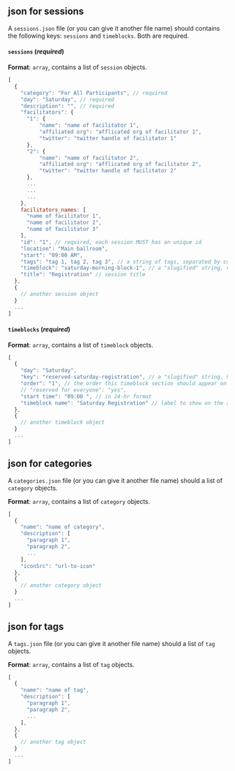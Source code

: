 ## json for sessions ##

A `sessions.json` file (or you can give it another file name) should contains the following keys: `sessions` and `timeblocks`. Both are required.


#### `sessions` (*required*)

**Format**: `array`, contains a list of `session` objects.


```js
[
  {
    "category": "For All Participants", // required
    "day": "Saturday", // required
    "description": "", // required
    "facilitators": {
      "1": {
          "name": "name of facilitator 1",
          "affiliated org": "afflicated org of facilitator 1", 
          "twitter": "twitter handle of facilitator 1"
      },
      "2": {
          "name": "name of facilitator 2",
          "affiliated org": "afflicated org of facilitator 2", 
          "twitter": "twitter handle of facilitator 2"
      },
      ...
      ...
      ...
    },
    facilitators_names: [
      "name of facilitator 1",
      "name of facilitator 2",
      "name of facilitator 3"
    ],
    "id": "1", // required, each session MUST has an unique id
    "location": "Main ballroom", 
    "start": "09:00 AM", 
    "tags": "tag 1, tag 2, tag 3", // a string of tags, separated by commas
    "timeblock": "saturday-morning-block-1", // a "slugified" string, value match key of a `timeblock` object.
    "title": "Registration" // session title
  }, 
  { 
    // another session object
  }
  ...
]
```

#### `timeblocks` (*required*)

**Format**: `array`, contains a list of `timeblock` objects.

```js
[
  {
    "day": "Saturday", 
    "key": "reserved-saturday-registration", // a "slugified" string, has to be unique
    "order": "1", // the order this timeblock section should appear on the day tab. For example, on the app this "reserved-saturday-registration" block will appear as the 2nd block on the Saturday tab.
    // "reserved for everyone": "yes", 
    "start time": "09:00 ", // in 24-hr format
    "timeblock name": "Saturday Registration" // label to show on the app
  },
  { 
    // another timeblock object
  }
  ...
]
```

## json for categories ##

A `categories.json` file (or you can give it another file name) should a list of `category` objects.

**Format**: `array`, contains a list of `category` objects.

```js
[
  {
    "name": "name of category",
    "description": [
      "paragraph 1",
      "paragraph 2",
      ...
    ],
    "iconSrc": "url-to-icon"
  },
  { 
    // another category object
  }
  ...
]
```

## json for tags ##

A `tags.json` file (or you can give it another file name) should a list of `tag` objects.

**Format**: `array`, contains a list of `tag` objects.

```js
[
  {
    "name": "name of tag",
    "description": [
      "paragraph 1",
      "paragraph 2",
      ...
    ],
  },
  { 
    // another tag object
  }
  ...
]
```
